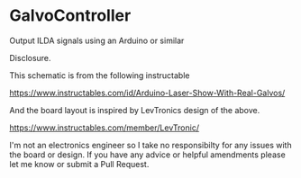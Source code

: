 # GalvoController
Output ILDA signals using an Arduino or similar

Disclosure.

This schematic is from the following instructable

https://www.instructables.com/id/Arduino-Laser-Show-With-Real-Galvos/

And the board layout is inspired by LevTronics design of the above.

https://www.instructables.com/member/LevTronic/

I'm not an electronics engineer so I take no responsibilty for any issues with the board or design. If you have any advice or helpful amendments please let me know or submit a Pull Request.
